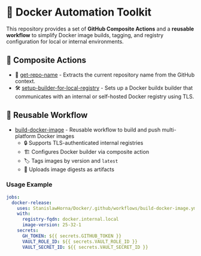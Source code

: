 # 🐳 Docker Automation Toolkit

This repository provides a set of **GitHub Composite Actions** and a **reusable workflow**
to simplify Docker image builds, tagging, and registry configuration for local or internal environments.

## 🧩 Composite Actions

- 📛 [get-repo-name](/get-repo-name/) - Extracts the current repository name from the GitHub context.
- 🛠️ [setup-builder-for-local-registry](/setup-builder-for-local-registry/) - Sets up a Docker buildx builder that communicates with an internal or self-hosted Docker registry using TLS.

## 🔁 Reusable Workflow

- [build-docker-image](/.github/workflows/build-docker-image.yml) - Reusable workflow to build and push
  multi-platform Docker images
  - 🔒 Supports TLS-authenticated internal registries
  - 🏗 Configures Docker builder via composite action
  - 🏷 Tags images by version and `latest`
  - 🧾 Uploads image digests as artifacts

### Usage Example

```YAML
jobs:
  docker-release:
    uses: StanislawHorna/Docker/.github/workflows/build-docker-image.yml@main
    with:
      registry-fqdn: docker.internal.local
      image-version: 25-32-1
    secrets:
      GH_TOKEN: ${{ secrets.GITHUB_TOKEN }}
      VAULT_ROLE_ID: ${{ secrets.VAULT_ROLE_ID }}
      VAULT_SECRET_ID: ${{ secrets.VAULT_SECRET_ID }}
```
